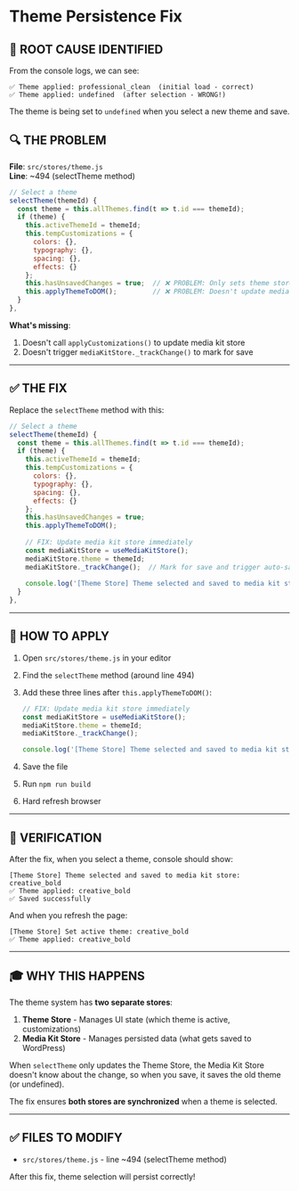 # Theme Persistence Fix

## 🎯 **ROOT CAUSE IDENTIFIED**

From the console logs, we can see:
```
✅ Theme applied: professional_clean  (initial load - correct)
✅ Theme applied: undefined  (after selection - WRONG!)
```

The theme is being set to `undefined` when you select a new theme and save.

## 🔍 **THE PROBLEM**

**File**: `src/stores/theme.js`  
**Line**: ~494 (selectTheme method)

```javascript
// Select a theme
selectTheme(themeId) {
  const theme = this.allThemes.find(t => t.id === themeId);
  if (theme) {
    this.activeThemeId = themeId;
    this.tempCustomizations = {
      colors: {},
      typography: {},
      spacing: {},
      effects: {}
    };
    this.hasUnsavedChanges = true;  // ❌ PROBLEM: Only sets theme store flag
    this.applyThemeToDOM();         // ❌ PROBLEM: Doesn't update media kit store
  }
},
```

**What's missing**:
1. Doesn't call `applyCustomizations()` to update media kit store
2. Doesn't trigger `mediaKitStore._trackChange()` to mark for save

---

## ✅ **THE FIX**

Replace the `selectTheme` method with this:

```javascript
// Select a theme
selectTheme(themeId) {
  const theme = this.allThemes.find(t => t.id === themeId);
  if (theme) {
    this.activeThemeId = themeId;
    this.tempCustomizations = {
      colors: {},
      typography: {},
      spacing: {},
      effects: {}
    };
    this.hasUnsavedChanges = true;
    this.applyThemeToDOM();
    
    // FIX: Update media kit store immediately
    const mediaKitStore = useMediaKitStore();
    mediaKitStore.theme = themeId;
    mediaKitStore._trackChange();  // Mark for save and trigger auto-save
    
    console.log('[Theme Store] Theme selected and saved to media kit store:', themeId);
  }
},
```

---

## 📝 **HOW TO APPLY**

1. Open `src/stores/theme.js` in your editor
2. Find the `selectTheme` method (around line 494)
3. Add these three lines after `this.applyThemeToDOM()`:
   ```javascript
   // FIX: Update media kit store immediately
   const mediaKitStore = useMediaKitStore();
   mediaKitStore.theme = themeId;
   mediaKitStore._trackChange();
   
   console.log('[Theme Store] Theme selected and saved to media kit store:', themeId);
   ```

4. Save the file
5. Run `npm run build`
6. Hard refresh browser

---

## 🧪 **VERIFICATION**

After the fix, when you select a theme, console should show:
```
[Theme Store] Theme selected and saved to media kit store: creative_bold
✅ Theme applied: creative_bold
✅ Saved successfully
```

And when you refresh the page:
```
[Theme Store] Set active theme: creative_bold
✅ Theme applied: creative_bold
```

---

## 🎓 **WHY THIS HAPPENS**

The theme system has **two separate stores**:
1. **Theme Store** - Manages UI state (which theme is active, customizations)
2. **Media Kit Store** - Manages persisted data (what gets saved to WordPress)

When `selectTheme` only updates the Theme Store, the Media Kit Store doesn't know about the change, so when you save, it saves the old theme (or undefined).

The fix ensures **both stores are synchronized** when a theme is selected.

---

## ✅ **FILES TO MODIFY**

- `src/stores/theme.js` - line ~494 (selectTheme method)

After this fix, theme selection will persist correctly!
